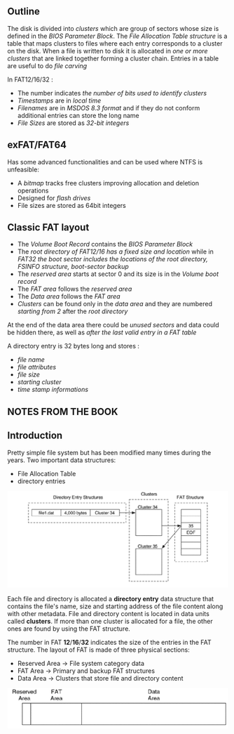 ## Outline
The disk is divided into *clusters* which are group of sectors whose size is defined in the *BIOS Parameter Block*.
The *File Allocation Table structure* is a table that maps clusters to files where each entry corresponds to a cluster on the disk.
When a file is written to disk it is allocated in *one or more clusters* that are linked together forming a cluster chain.
Entries in a table are useful to do *file carving*

In FAT12/16/32 :
- The number indicates *the number of bits used to identify clusters*
- *Timestamps* are in *local time*
- *Filenames* are in *MSDOS 8.3 format* and if they do not conform additional entries can store the long name
- *File Sizes* are stored as *32-bit integers*

## exFAT/FAT64
Has some advanced functionalities and can be used where NTFS is unfeasible:
- A *bitmap* tracks free clusters improving allocation and deletion operations
- Designed for *flash drives*
- File sizes are stored as 64bit integers
## Classic FAT layout
- The *Volume Boot Record* contains the *BIOS Parameter Block*
- The *root directory of FAT12/16 has a fixed size and location* while in *FAT32 the boot sector includes the locations of the root directory, FSINFO structure, boot-sector backup*
- The *reserved area* starts at sector 0  and its size is in the *Volume boot record*
- The *FAT area* follows the *reserved area*
- The *Data area* follows the *FAT area*
- *Clusters* can be found only in the *data area* and they are numbered *starting from 2* after the *root directory*

At the end of the data area there could be *unused sectors* and data could be hidden there, as well as *after the last valid entry in a FAT table*

A directory entry is 32 bytes long and  stores :
- *file name*
- *file attributes*
- *file size*
- *starting cluster*
- *time stamp informations*

## NOTES FROM THE BOOK
## Introduction

Pretty simple file system but has been modified many times during the years.
Two important data structures:
- File Allocation Table
- directory entries

![](./assets/FAT_LAYOUT.png)

Each file and directory is allocated a **directory entry** data structure that contains the file's name, size and starting address of the file content along with other metadata.
File and directory content is located in data units called **clusters**.
If more than one cluster is allocated for a file, the other ones are found by using the FAT structure.

The number in FAT **12**/**16**/**32** indicates the size of the entries in the FAT structure.
The layout of FAT is made of three physical sections:
- Reserved Area -> File system category data
- FAT Area -> Primary and backup FAT structures
- Data Area -> Clusters that store file and directory content

![](./assets/FAT_PHYSICAL_LAYOUT.png)
